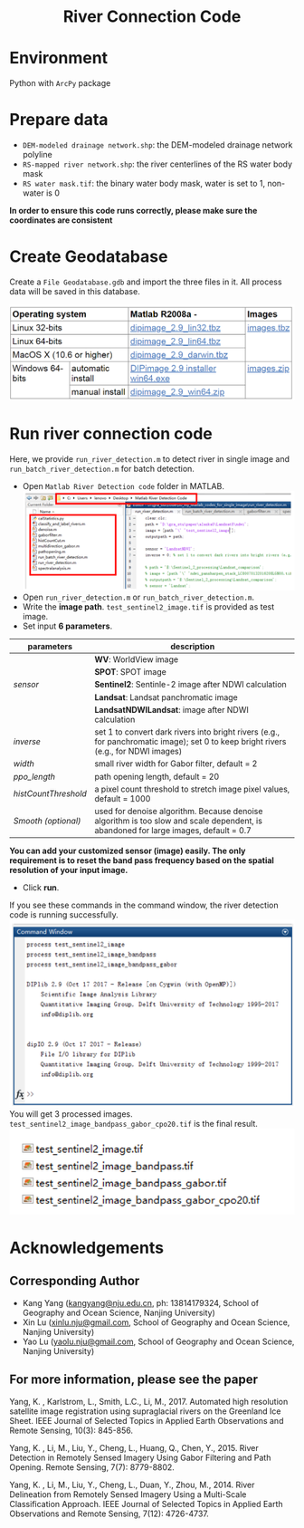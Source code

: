 <h1 align="center">River Connection Code</h1>

# Environment
Python with ``ArcPy`` package
# Prepare data
- ``DEM-modeled drainage network.shp``: the DEM-modeled drainage network polyline
- ``RS-mapped river network.shp``: the river centerlines of the RS water body mask 
- ``RS water mask.tif``: the binary water body mask, water is set to 1, non-water is 0

**In order to ensure this code runs correctly, please make sure the coordinates are consistent**
# Create Geodatabase
Create a ``File Geodatabase.gdb`` and import the three files in it. All process data will be saved in this database.

![alt text](https://github.com/njuRS/picture/blob/master/1549183782(1).jpg?raw=true)



# Run river connection code
Here, we provide ``run_river_detection.m`` to detect river in single image and ``run_batch_river_detection.m`` for batch detection. 

- Open ``Matlab River Detection code`` folder in MATLAB. 
![alt text](https://github.com/njuRS/picture/blob/master/1549183850(1).jpg?raw=true)
- Open ``run_river_detection.m`` or ``run_batch_river_detection.m``. 
- Write the **image path**. ``test_sentinel2_image.tif`` is provided as test image. 
- Set input **6 parameters**. 

| parameters | description |
|----|---|
|  |  **WV**: WorldView image  |
|  |  **SPOT**: SPOT image  |
|*sensor*  |  **Sentinel2**: Sentinle-2 image after NDWI calculation  |
|  |  **Landsat**: Landsat panchromatic image  |
|  |  **LandsatNDWILandsat**: image after NDWI calculation  |
|*inverse*  |set 1 to convert dark rivers into bright rivers (e.g., for panchromatic image); set 0 to keep bright rivers (e.g., for NDWI images)|
|*width*  |small river width for Gabor filter, default = 2|
|*ppo_length*  |path opening length, default = 20|
|*histCountThreshold*  |a pixel count threshold to stretch image pixel values, default = 1000|
|*Smooth (optional)*  |used for denoise algorithm. Because denoise algorithm is too slow and scale dependent, is abandoned for large images,  default = 0.7|

**You can add your customized sensor (image) easily. The only requirement is to reset the band pass frequency based on the spatial resolution of your input image.**

- Click **run**.

If you see these commands in the command window, the river detection code is running successfully.
![alt text](https://github.com/njuRS/picture/blob/master/1549183907(1).jpg?raw=true)
You will get 3 processed images. ``test_sentinel2_image_bandpass_gabor_cpo20.tif`` is the final result.
![alt text](https://github.com/njuRS/picture/blob/master/1549183928(1).jpg?raw=true)

# Acknowledgements
## Corresponding Author
- Kang Yang (kangyang@nju.edu.cn, ph: 13814179324, School of Geography and Ocean Science, Nanjing University) 
- Xin Lu (xinlu.nju@gmail.com, School of Geography and Ocean Science, Nanjing University)
- Yao Lu (yaolu.nju@gmail.com, School of Geography and Ocean Science, Nanjing University)
## For more information, please see the paper
Yang, K. , Karlstrom, L., Smith, L.C., Li, M., 2017. Automated high resolution satellite image registration using supraglacial rivers on the Greenland Ice Sheet. IEEE Journal of Selected Topics in Applied Earth Observations and Remote Sensing, 10(3): 845-856.

Yang, K. , Li, M., Liu, Y., Cheng, L., Huang, Q., Chen, Y., 2015. River Detection in Remotely Sensed Imagery Using Gabor Filtering and Path Opening. Remote Sensing, 7(7): 8779-8802.

Yang, K. , Li, M., Liu, Y., Cheng, L., Duan, Y., Zhou, M., 2014. River Delineation from Remotely Sensed Imagery Using a Multi-Scale Classification Approach. IEEE Journal of Selected Topics in Applied Earth Observations and Remote Sensing, 7(12): 4726-4737.
